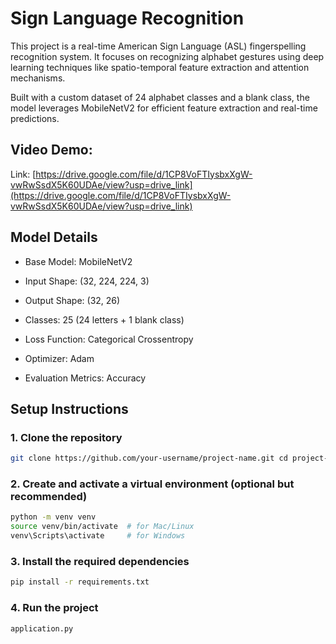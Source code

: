 # Sign Language Recognition

This project is a real-time American Sign Language (ASL) fingerspelling recognition system. It focuses on recognizing alphabet gestures using deep learning techniques like spatio-temporal feature extraction and attention mechanisms.

Built with a custom dataset of 24 alphabet classes and a blank class, the model leverages MobileNetV2 for efficient feature extraction and real-time predictions.

## Video Demo:
Link: [https://drive.google.com/file/d/1CP8VoFTIysbxXgW-vwRwSsdX5K60UDAe/view?usp=drive_link](https://drive.google.com/file/d/1CP8VoFTIysbxXgW-vwRwSsdX5K60UDAe/view?usp=drive_link)

## Model Details

* Base Model: MobileNetV2

* Input Shape: (32, 224, 224, 3)

* Output Shape: (32, 26)

* Classes: 25 (24 letters + 1 blank class)

* Loss Function: Categorical Crossentropy

* Optimizer: Adam

* Evaluation Metrics: Accuracy

## Setup Instructions

### 1. Clone the repository

```bash
git clone https://github.com/your-username/project-name.git cd project-name pip install -r requirements.txt python app.py 
```

### 2. Create and activate a virtual environment (optional but recommended)

```bash
python -m venv venv
source venv/bin/activate  # for Mac/Linux
venv\Scripts\activate     # for Windows
```

### 3. Install the required dependencies

```bash
pip install -r requirements.txt
```

### 4. Run the project

```bash
application.py
```
